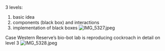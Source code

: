 3 levels:

1. basic idea
2. components (black box) and interactions
3. implementation of black boxes
   ![IMG_5327.jpeg](img_5327.jpeg)

Case Western Reserve’s bio-bot lab is reproducing cockroach in detail on level 3
![IMG_5328.jpeg](img_5328.jpeg)
